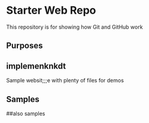 # Starter Web Repo

This repository is for showing how Git and GitHub work

## Purposes
## implemenknkdt
Sample websit;;;e with plenty of files for demos
## Samples
##also samples
